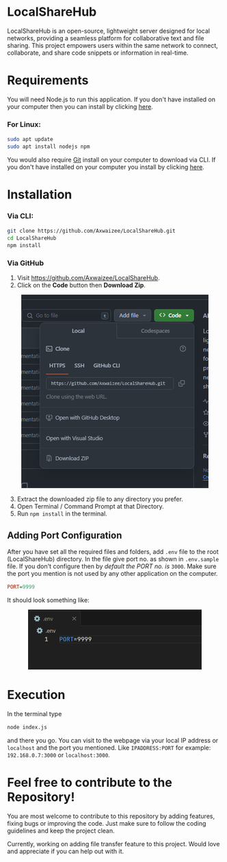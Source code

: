 # LocalShareHub

LocalShareHub is an open-source, lightweight server designed for local networks, providing a seamless platform for collaborative text and file sharing. This project empowers users within the same network to connect, collaborate, and share code snippets or information in real-time.

# Requirements

You will need Node.js to run this application. If you don't have installed on your computer then you can install by clicking [here](https://nodejs.org/en/download).
### For Linux: 

```bash
sudo apt update
sudo apt install nodejs npm
```

You would also require [Git](https://git-scm.com/) install on your computer to download via CLI. If you don't have installed on your computer you install by clicking [here](https://git-scm.com/downloads).

# Installation

### Via CLI:

```bash
git clone https://github.com/Axwaizee/LocalShareHub.git
cd LocalShareHub
npm install
```

### Via GitHub

1. Visit https://github.com/Axwaizee/LocalShareHub.
2. Click on the **Code** button then **Download Zip**.

<p align="center">
    <img src="assets/ssdownload.png" alt="Download Zip">
</p>

3. Extract the downloaded zip file to any directory you prefer.
4. Open Terminal / Command Prompt at that Directory.
5. Run `npm install` in the terminal.

## Adding Port Configuration

After you have set all the required files and folders, add `.env` file to the root (LocalShareHub) directory. In the file give port no. as shown in `.env.sample` file. If you don't configure then by *default the PORT no. is* `3000`. Make sure the port you mention is not used by any other application on the computer.

```ini
PORT=9999
```

It should look something like:
<p align="center"><img src="assets/ssenv.png" alt="screenshot of env file"></p>

# Execution

In the terminal type 
```bash 
node index.js
```
and there you go.
You can visit to the webpage via your local IP address or `localhost` and the port you mentioned. Like `IPADDRESS:PORT` for example: `192.168.0.7:3000` or `localhost:3000`.

# Feel free to contribute to the Repository!

You are most welcome to contribute to this repository by adding features, fixing bugs or improving the code. Just make sure to follow the coding guidelines and keep the project clean.

Currently, working on adding file transfer feature to this project. Would love and appreciate if you can help out with it.